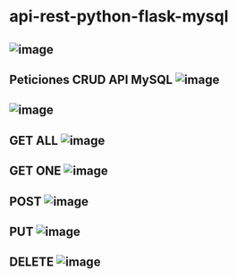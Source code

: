 # api-rest-python-flask-mysql

![image](https://user-images.githubusercontent.com/123897455/215477720-f5877314-e3c2-49f8-b831-89f587a16465.png)
----------------------------------------------------------------------------------------------------------------

Peticiones CRUD API MySQL
![image](https://user-images.githubusercontent.com/123897455/215477954-9b3dc814-6011-45a4-9c07-10dfff6cced2.png)
----------------------------------------------------------------------------------------------------------------

![image](https://user-images.githubusercontent.com/123897455/215478693-7f0b7e3a-3e03-4bfc-ad22-c7f8dc9a6539.png)
----------------------------------------------------------------------------------------------------------------
 
GET ALL 
![image](https://user-images.githubusercontent.com/123897455/215478095-cdd740cf-8704-4693-88e6-c6cde76e4214.png)
----------------------------------------------------------------------------------------------------------------
GET ONE
![image](https://user-images.githubusercontent.com/123897455/215478221-c7661a00-58ea-4417-a252-bfd6b2fbf179.png)
----------------------------------------------------------------------------------------------------------------
POST 
![image](https://user-images.githubusercontent.com/123897455/215478318-b3dff5f4-366b-48b1-991d-44cacb8cd3f7.png)
----------------------------------------------------------------------------------------------------------------
PUT
![image](https://user-images.githubusercontent.com/123897455/215478458-292bc79d-3e7a-4065-b107-6c7448dcc502.png)
----------------------------------------------------------------------------------------------------------------
DELETE
![image](https://user-images.githubusercontent.com/123897455/215478541-f451d11f-18a2-4ed2-9734-64fa5df0e0a0.png)
----------------------------------------------------------------------------------------------------------------

